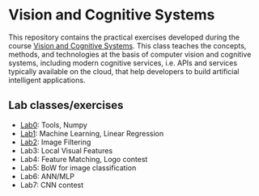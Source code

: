 # Vision and Cognitive Systems
This repository contains the practical exercises developed during the course [Vision and Cognitive Systems](https://en.didattica.unipd.it/off/2021/LM/SC/SC2377/001PD/SCQ1097939/N0). This class teaches the concepts, methods, and technologies at the basis of computer vision and cognitive systems, including modern cognitive services, i.e. APIs and services typically available on the cloud, that help developers to build artificial intelligent applications. 

## Lab classes/exercises
- [Lab0](Lab0_Python_Numpy.ipynb): Tools, Numpy
- [Lab1](Lab1_LinearRegression_ex.ipynb): Machine Learning, Linear Regression
- [Lab2](Lab2_ImageFiltering.ipynb): Image Filtering
- Lab3: Local Visual Features
- Lab4: Feature Matching, Logo contest
- Lab5: BoW for image classification
- Lab6: ANN/MLP
- Lab7: CNN contest